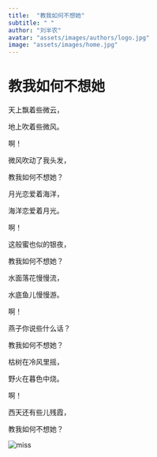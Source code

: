 ```yaml
---
title:  "教我如何不想她"
subtitle: " "
author: "刘半农"
avatar: "assets/images/authors/logo.jpg"
image: "assets/images/home.jpg"
---
```


# 教我如何不想她  

天上飘着些微云，
    
地上吹着些微风。  
  
啊！    
  
微风吹动了我头发，   
  
教我如何不想她？ 
  
月光恋爱着海洋，
  
海洋恋爱着月光。
  
啊！    
  
这般蜜也似的银夜，
  
教我如何不想她？  
  
水面落花慢慢流，
  
水底鱼儿慢慢游。
  
啊！   
  
燕子你说些什么话？
  
教我如何不想她？ 
  
枯树在冷风里摇，
  
野火在暮色中烧。
  
啊！   
  
西天还有些儿残霞， 
  
教我如何不想她？   
  
![miss](https://media1.giphy.com/media/PBzs0lcPW1vLU5aV3T/200w.webp?cid=ecf05e478bve98xo15w5rzf8awpoxdsu6423sfvb5uid22tv&rid=200w.webp&ct=g)
